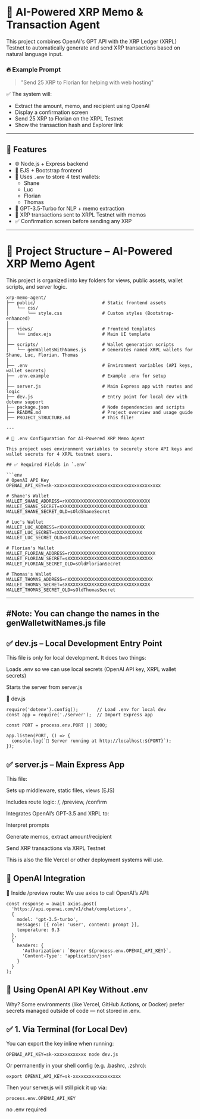 # 🧠 AI-Powered XRP Memo & Transaction Agent

This project combines OpenAI's GPT API with the XRP Ledger (XRPL) Testnet to automatically generate and send XRP transactions based on natural language input.

### 🔥 Example Prompt
> "Send 25 XRP to Florian for helping with web hosting"

✅ The system will:
- Extract the amount, memo, and recipient using OpenAI  
- Display a confirmation screen  
- Send 25 XRP to Florian on the XRPL Testnet  
- Show the transaction hash and Explorer link

---

## 🚀 Features

- 🌐 Node.js + Express backend
- 🎨 EJS + Bootstrap frontend
- 🔐 Uses `.env` to store 4 test wallets:
  - Shane
  - Luc
  - Florian
  - Thomas
- 🤖 GPT-3.5-Turbo for NLP + memo extraction
- 🔁 XRP transactions sent to XRPL Testnet with memos
- ✅ Confirmation screen before sending any XRP

---

# 📁 Project Structure – AI-Powered XRP Memo Agent

This project is organized into key folders for views, public assets, wallet scripts, and server logic.

```plaintext
xrp-memo-agent/
├── public/                         # Static frontend assets
│   └── css/
│       └── style.css               # Custom styles (Bootstrap-enhanced)
│
├── views/                          # Frontend templates
│   └── index.ejs                   # Main UI template
│
├── scripts/                        # Wallet generation scripts
│   └── genWalletsWithNames.js      # Generates named XRPL wallets for Shane, Luc, Florian, Thomas
│
├── .env                            # Environment variables (API keys, wallet secrets)
├── .env.example                    # Example .env for setup
│
├── server.js                       # Main Express app with routes and logic
├── dev.js                          # Entry point for local dev with dotenv support
├── package.json                    # Node dependencies and scripts
├── README.md                       # Project overview and usage guide
├── PROJECT_STRUCTURE.md            # This file!

--- 

# 🔐 .env Configuration for AI-Powered XRP Memo Agent

This project uses environment variables to securely store API keys and wallet secrets for 4 XRPL testnet users.

## ✅ Required Fields in `.env`

```env
# OpenAI API Key
OPENAI_API_KEY=sk-xxxxxxxxxxxxxxxxxxxxxxxxxxxxxxxxxxxxxxxx

# Shane's Wallet
WALLET_SHANE_ADDRESS=rXXXXXXXXXXXXXXXXXXXXXXXXXXXXXXXX
WALLET_SHANE_SECRET=sXXXXXXXXXXXXXXXXXXXXXXXXXXXXXXXX
WALLET_SHANE_SECRET_OLD=sOldShaneSecret

# Luc's Wallet
WALLET_LUC_ADDRESS=rXXXXXXXXXXXXXXXXXXXXXXXXXXXXXXXX
WALLET_LUC_SECRET=sXXXXXXXXXXXXXXXXXXXXXXXXXXXXXXXX
WALLET_LUC_SECRET_OLD=sOldLucSecret

# Florian's Wallet
WALLET_FLORIAN_ADDRESS=rXXXXXXXXXXXXXXXXXXXXXXXXXXXXXXXX
WALLET_FLORIAN_SECRET=sXXXXXXXXXXXXXXXXXXXXXXXXXXXXXXXX
WALLET_FLORIAN_SECRET_OLD=sOldFlorianSecret

# Thomas's Wallet
WALLET_THOMAS_ADDRESS=rXXXXXXXXXXXXXXXXXXXXXXXXXXXXXXXX
WALLET_THOMAS_SECRET=sXXXXXXXXXXXXXXXXXXXXXXXXXXXXXXXX
WALLET_THOMAS_SECRET_OLD=sOldThomasSecret
```
---
#Note: You can change the names in the genWalletwitNames.js file 
---

## ✅ dev.js – Local Development Entry Point
This file is only for local development. It does two things:

Loads .env so we can use local secrets (OpenAI API key, XRPL wallet secrets)

Starts the server from server.js

🔧 dev.js

```
require('dotenv').config();       // Load .env for local dev
const app = require('./server');  // Import Express app

const PORT = process.env.PORT || 3000;

app.listen(PORT, () => {
  console.log(`🚀 Server running at http://localhost:${PORT}`);
});
```

## ✅ server.js – Main Express App
This file:

Sets up middleware, static files, views (EJS)

Includes route logic: /, /preview, /confirm

Integrates OpenAI’s GPT-3.5 and XRPL to:

Interpret prompts

Generate memos, extract amount/recipient

Send XRP transactions via XRPL Testnet

This is also the file Vercel or other deployment systems will use.

## 🧠 OpenAI Integration
🔧 Inside /preview route:
We use axios to call OpenAI’s API:

```
const response = await axios.post(
  'https://api.openai.com/v1/chat/completions',
  {
    model: 'gpt-3.5-turbo',
    messages: [{ role: 'user', content: prompt }],
    temperature: 0.3
  },
  {
    headers: {
      'Authorization': `Bearer ${process.env.OPENAI_API_KEY}`,
      'Content-Type': 'application/json'
    }
  }
);
```

## 🔐 Using OpenAI API Key Without .env

Why?
Some environments (like Vercel, GitHub Actions, or Docker) prefer secrets managed outside of code — not stored in .env.

## ✅ 1. Via Terminal (for Local Dev)
You can export the key inline when running:
```
OPENAI_API_KEY=sk-xxxxxxxxxxxx node dev.js
```
Or permanently in your shell config (e.g. .bashrc, .zshrc):
```
export OPENAI_API_KEY=sk-xxxxxxxxxxxxxxxxxx
```
Then your server.js will still pick it up via:
```
process.env.OPENAI_API_KEY
```
no .env required 


